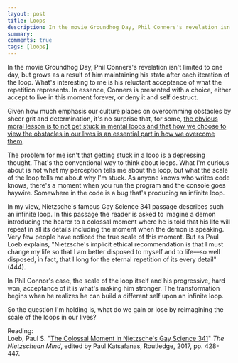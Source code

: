 ```yaml
---
layout: post
title: Loops
description: In the movie Groundhog Day, Phil Conners's revelation isn't limited to one day, but grows as a result of him maintaining his state after each iteration of the loop. What's interesting to me is his reluctant acceptance of what the repetition represents. In essence, Conners is presented with a choice, either accept to live in this moment forever, or deny it and self destruct.
summary:
comments: true
tags: [loops]
---
```


In the movie Groundhog Day, Phil Conners's revelation isn't limited to one day, but grows as a result of him maintaining his state after each iteration of the loop. What's interesting to me is his reluctant acceptance of what the repetition represents. In essence, Conners is presented with a choice, either accept to live in this moment forever, or deny it and self destruct.

Given how much emphasis our culture places on overcomming obstacles by sheer grit and determination, it's no surprise that, for some, <a href="https://www.happyscribe.com/public/hidden-brain/minimizing-pain-maximizing-joy#paragraph_423?utm_source=public_transcript&utm_medium=paragraph&utm_campaign=public_promo" target="_blank">the obvious moral lesson is to not get stuck in mental loops and that how we choose to view the obstacles in our lives is an essential part in how we overcome them</a>.

The problem for me isn't that getting stuck in a loop is a depressing thought. That's the conventional way to think about loops. What I'm curious about is not what my perception tells me about the loop, but what the scale of the loop tells me about why I'm stuck. As anyone knows who writes code knows, there's a moment when you run the program and the console goes haywire. Somewhere in the code is a bug that's producing an infinite loop.

In my view, Nietzsche's famous Gay Science 341 passage describes such an infinite loop. In this passage the reader is asked to imagine a demon introducing the hearer to a colossal moment where he is told that his life will repeat in all its details including the moment when the demon is speaking. Very few people have noticed the true scale of this moment. But as Paul Loeb explains, "Nietzsche's implicit ethical recommendation is that I must change my life so that I am better disposed to myself and to life––so well disposed, in fact, that I long for the eternal repetition of its every detail" (444).

In Phil Connor's case, the scale of the loop itself and his progressive, hard won, acceptance of it is what's making him stronger. The transformation begins when he realizes he can build a different self upon an infinite loop.

So the question I'm holding is, what do we gain or lose by reimagining the scale of the loops in our lives?

Reading: \
Loeb, Paul S. "<a href="https://www.academia.edu/34667598/The_Colossal_Moment_in_Nietzsches_Gay_Science_341" target="_blank">The Colossal Moment in Nietzsche's Gay Science 341</a>" _The Nietzschean Mind_, edited by Paul Katsafanas, Routledge, 2017, pp. 428-447.
